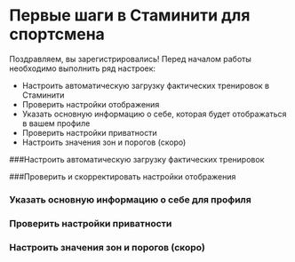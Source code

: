 # Первые шаги в Стаминити для спортсмена

Поздравляем, вы зарегистрировались!
Перед началом работы необходимо выполнить ряд настроек:
* Настроить автоматическую загрузку фактических тренировок в Стаминити
* Проверить настройки отображения
* Указать основную информацию о себе, которая будет отображаться в вашем профиле
* Проверить настройки приватности
* Настроить значения зон и порогов (скоро)

###Настроить автоматическую загрузку фактических тренировок

###Проверить и скорректировать настройки отображения

### Указать основную информацию о себе для профиля

### Проверить настройки приватности

### Настроить значения зон и порогов (скоро)


